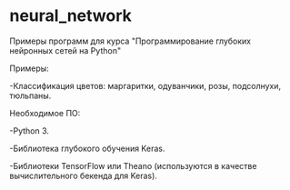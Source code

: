 # neural_network
Примеры программ для курса "Программирование глубоких нейронных сетей на Python"

Примеры:

-Классификация цветов: маргаритки, одуванчики, розы, подсолнухи, тюльпаны.

Необходимое ПО:

-Python 3.

-Библиотека глубокого обучения Keras.

-Библиотеки TensorFlow или Theano (используются в качестве вычислительного бекенда для Keras).
